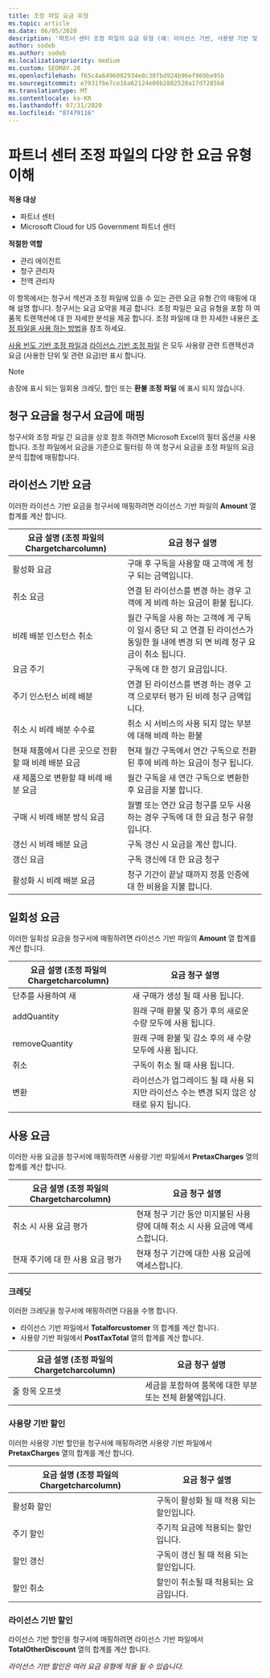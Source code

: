 ```yaml
---
title: 조정 파일 요금 유형
ms.topic: article
ms.date: 06/05/2020
description: '파트너 센터 조정 파일의 요금 유형 (예: 라이선스 기반, 사용량 기반 및 일회성), 크레딧 및 할인을 검색 합니다.'
author: sodeb
ms.author: sodeb
ms.localizationpriority: medium
ms.custom: SEOMAY.20
ms.openlocfilehash: f65c4a6496082934e8c38fbd924b96ef969be95b
ms.sourcegitcommit: e7931fbe7ce16a62124e00b2802520a17d7285b8
ms.translationtype: MT
ms.contentlocale: ko-KR
ms.lasthandoff: 07/31/2020
ms.locfileid: "87479116"
---
```

# <a name="understand-the-different-charge-types-in-partner-center-reconciliation-files"></a>파트너 센터 조정 파일의 다양 한 요금 유형 이해

**적용 대상**

- 파트너 센터
- Microsoft Cloud for US Government 파트너 센터

**적절한 역할**

- 관리 에이전트
- 청구 관리자
- 전역 관리자

이 항목에서는 청구서 섹션과 조정 파일에 있을 수 있는 관련 요금 유형 간의 매핑에 대해 설명 합니다. 청구서는 요금 요약을 제공 합니다. 조정 파일은 요금 유형을 포함 하 여 품목 트랜잭션에 대 한 자세한 분석을 제공 합니다. 조정 파일에 대 한 자세한 내용은 [조정 파일을 사용 하는 방법](use-the-reconciliation-files.md)을 참조 하세요.

[사용 빈도 기반 조정 파일과](usage-based-recon-files.md) [라이선스 기반 조정 파일](license-based-recon-files.md) 은 모두 사용량 관련 트랜잭션과 요금 (사용한 단위 및 관련 요금)만 표시 합니다.

> [!NOTE]
> 송장에 표시 되는 일회용 크레딧, 할인 또는 **환불 조정 파일** 에 표시 되지 않습니다.

## <a name="map-charge-types-to-invoice-charges"></a>청구 요금을 청구서 요금에 매핑

청구서와 조정 파일 간 요금을 상호 참조 하려면 Microsoft Excel의 필터 옵션을 사용 합니다. 조정 파일에서 요금을 기준으로 필터링 하 여 청구서 요금을 조정 파일의 요금 분석 집합에 매핑합니다.

## <a name="license-based-charges"></a>라이선스 기반 요금

이러한 라이선스 기반 요금을 청구서에 매핑하려면 라이선스 기반 파일의 **Amount** 열 합계를 계산 합니다.

| 요금 설명 (조정 파일의 Chargetcharcolumn) | 요금 청구 설명 |
| ------------------------------------------------------------- | ------------------ |
| 활성화 요금 | 구매 후 구독을 사용할 때 고객에 게 청구 되는 금액입니다. |
| 취소 요금 | 연결 된 라이선스를 변경 하는 경우 고객에 게 비례 하는 요금이 환불 됩니다. |
| 비례 배분 인스턴스 취소 | 월간 구독을 사용 하는 고객에 게 구독이 일시 중단 되 고 연결 된 라이선스가 동일한 월 내에 변경 되 면 비례 청구 요금이 취소 됩니다. |
| 요금 주기 | 구독에 대 한 정기 요금입니다. |
| 주기 인스턴스 비례 배분 | 연결 된 라이선스를 변경 하는 경우 고객 으로부터 평가 된 비례 청구 금액입니다. |
| 취소 시 비례 배분 수수료 | 취소 시 서비스의 사용 되지 않는 부분에 대해 비례 하는 환불 |
| 현재 제품에서 다른 곳으로 전환할 때 비례 배분 요금 | 현재 월간 구독에서 연간 구독으로 전환 된 후에 비례 하는 요금이 청구 됩니다. |
| 새 제품으로 변환할 때 비례 배분 요금 | 월간 구독을 새 연간 구독으로 변환한 후 요금을 지불 합니다. |
| 구매 시 비례 배분 방식 요금 | 월별 또는 연간 요금 청구를 모두 사용 하는 경우 구독에 대 한 요금 청구 유형입니다. |
| 갱신 시 비례 배분 요금 | 구독 갱신 시 요금을 계산 합니다. |
| 갱신 요금 | 구독 갱신에 대 한 요금 청구 |
| 활성화 시 비례 배분 요금 | 청구 기간이 끝날 때까지 정품 인증에 대 한 비용을 지불 합니다. |

## <a name="one-time-charges"></a>일회성 요금

이러한 일회성 요금을 청구서에 매핑하려면 라이선스 기반 파일의 **Amount** 열 합계를 계산 합니다.

| 요금 설명 (조정 파일의 Chargetcharcolumn) | 요금 청구 설명 |
| ------------------------------------------------------------- | ------------------ |
| 단추를 사용하여 새 | 새 구매가 생성 될 때 사용 됩니다. |
| addQuantity | 원래 구매 환불 및 증가 후의 새로운 수량 모두에 사용 됩니다. |
| removeQuantity | 원래 구매 환불 및 감소 후의 새 수량 모두에 사용 됩니다. |
| 취소 | 구독이 취소 될 때 사용 됩니다. |
| 변환 | 라이선스가 업그레이드 될 때 사용 되지만 라이선스 수는 변경 되지 않은 상태로 유지 됩니다. |

## <a name="usage-charges"></a>사용 요금

이러한 사용 요금을 청구서에 매핑하려면 사용량 기반 파일에서 **PretaxCharges** 열의 합계를 계산 합니다.

| 요금 설명 (조정 파일의 Chargetcharcolumn) | 요금 청구 설명 |
| ------------------------------------------------------------- | ------------------ |
| 취소 시 사용 요금 평가 | 현재 청구 기간 동안 미지불된 사용량에 대해 취소 시 사용 요금에 액세스합니다. |
| 현재 주기에 대 한 사용 요금 평가 | 현재 청구 기간에 대한 사용 요금에 액세스합니다. |

### <a name="credits"></a>크레딧

이러한 크레딧을 청구서에 매핑하려면 다음을 수행 합니다.

- 라이선스 기반 파일에서 **Totalforcustomer** 의 합계를 계산 합니다.
- 사용량 기반 파일에서 **PostTaxTotal** 열의 합계를 계산 합니다.

| 요금 설명 (조정 파일의 Chargetcharcolumn) | 요금 청구 설명 |
| ------------------------------------------------------------- | ------------------ |
| 줄 항목 오프셋 | 세금을 포함하여 품목에 대한 부분 또는 전체 환불액입니다. |

### <a name="usage-based-discounts"></a>사용량 기반 할인

이러한 사용량 기반 할인을 청구서에 매핑하려면 사용량 기반 파일에서 **PretaxCharges** 열의 합계를 계산 합니다.

| 요금 설명 (조정 파일의 Chargetcharcolumn) | 요금 청구 설명 |
| ------------------------------------------------------------- | ------------------ |
| 활성화 할인 | 구독이 활성화 될 때 적용 되는 할인입니다. |
| 주기 할인 | 주기적 요금에 적용되는 할인입니다. |
| 할인 갱신 | 구독이 갱신 될 때 적용 되는 할인입니다. |
| 할인 취소 | 할인이 취소될 때 적용되는 요금입니다. |

### <a name="license-based-discounts"></a>라이선스 기반 할인

라이선스 기반 할인을 청구서에 매핑하려면 라이선스 기반 파일에서 **TotalOtherDiscount** 열의 합계를 계산 합니다.

*라이선스 기반 할인은 여러 요금 유형에 적용 될 수 있습니다.*
